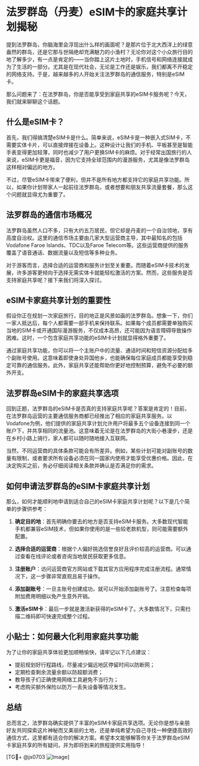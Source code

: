 # 法罗群岛（丹麦）eSIM卡的家庭共享计划揭秘

提到法罗群岛，你脑海里会浮现出什么样的画面呢？是那片位于北大西洋上的绿意盎然的群岛，还是它那与世隔绝却充满魅力的小渔村？无论你对这个小众旅行目的地了解多少，有一点是肯定的——当你踏上这片土地时，手机信号和网络连接就成为了生活的一部分。尤其是在现代社会，无论是工作还是娱乐，我们都离不开稳定的网络支持。于是，越来越多的人开始关注法罗群岛的通信服务，特别是eSIM卡。

那么问题来了：在法罗群岛，你是否能享受到家庭共享的eSIM卡服务呢？今天，我们就来聊聊这个话题。

## 什么是eSIM卡？

首先，我们得搞清楚eSIM卡是什么。简单来说，eSIM卡是一种嵌入式SIM卡，不需要实体卡片，可以直接焊接在设备上。这种设计让我们的手机、平板甚至是智能手表变得更加轻薄，同时也减少了用户更换SIM卡的麻烦。对于经常出国旅行的人来说，eSIM卡更是福音，因为它支持全球范围内的漫游服务，尤其是像法罗群岛这样相对偏远的地方。

不过，尽管eSIM卡带来了便利，但并不是所有地方都支持它的家庭共享功能。所以，如果你计划带家人一起前往法罗群岛，或者想要和朋友共享流量套餐，那么这个问题就显得尤为重要了。

## 法罗群岛的通信市场概况

法罗群岛虽然人口不多，只有大约五万居民，但它却是丹麦的一个自治领地，享有高度自治权。这里的通信市场主要由几家大型运营商主导，其中最知名的包括Vodafone Faroe Islands、TDC以及Faroe Telecom等。这些运营商提供的服务覆盖了语音通话、数据流量以及短信等多种业务。

对于游客而言，选择合适的运营商和服务计划至关重要。而随着eSIM卡技术的发展，许多游客更倾向于选择无需实体卡就能轻松激活的方案。然而，这些服务是否支持家庭共享呢？接下来我们将深入探讨。

## eSIM卡家庭共享计划的重要性

假设你正在规划一次家庭旅行，目的地正是风景如画的法罗群岛。想象一下，你们一家人抵达后，每个人都需要一部手机来保持联系。如果每个成员都需要单独购买当地的SIM卡或开通国际漫游服务，不仅成本高昂，还可能因为语言障碍导致操作困难。这时，一个包含家庭共享功能的eSIM卡计划就显得格外重要了。

通过家庭共享功能，你可以将一个主账户中的流量、通话时间和短信资源分配给多个副账号使用。这意味着即使身处异国他乡，也能确保每位家庭成员都能享受到稳定可靠的通信服务。此外，家庭共享还能帮助你更好地控制预算，避免不必要的额外开支。

## 法罗群岛eSIM卡的家庭共享选项

回到正题，法罗群岛的eSIM卡是否真的支持家庭共享呢？答案是肯定的！目前，在法罗群岛运营的主要通信服务商都已经推出了相应的家庭共享服务。以Vodafone为例，他们提供的家庭共享计划允许用户将最多五个设备连接到同一个账户下，并共享相同的流量池。这意味着无论是在法罗群岛的大街小巷漫步，还是在乡村小路上骑行，家人都可以随时随地接入互联网。

当然，不同运营商的具体条款可能会有所差异。例如，某些计划可能对副账号的数量有限制，或者要求所有设备必须在同一国家内使用才能享受优惠价格。因此，在决定购买之前，务必仔细阅读相关条款并确认是否满足你的需求。

## 如何申请法罗群岛的eSIM卡家庭共享计划

那么，如何才能顺利地申请到适合自己的eSIM卡家庭共享计划呢？以下是几个简单的步骤供参考：

1. **确定目的地**：首先明确你要去的地方是否支持eSIM卡服务。大多数现代智能手机都兼容eSIM技术，但如果你使用的是一些较老款机型，则可能需要额外配置。
   
2. **选择合适的运营商**：根据个人偏好挑选信誉良好且评价较高的运营商。可以通过查看在线评论或者咨询当地居民获取更多信息。

3. **注册账户**：访问运营商官方网站或下载其官方应用程序完成注册流程。通常情况下，这一步骤非常直观且易于操作。

4. **添加副账号**：一旦主账号创建成功，就可以开始添加副账号了。注意检查每项附加费用明细以免产生意外开销。

5. **激活eSIM卡**：最后一步就是激活新获得的eSIM卡了。大多数情况下，只需扫描二维码即可快速完成整个过程。

## 小贴士：如何最大化利用家庭共享功能

为了让你的家庭共享体验更加顺畅愉快，请牢记以下几点建议：
- 提前规划好行程路线，尽量减少偏远地区停留时间以防断网；
- 定期检查剩余流量余额以防超额消费；
- 教导孩子们正确使用网络工具避免不当行为；
- 考虑购买额外保险以防万一丢失设备等情况发生。

## 总结

总而言之，法罗群岛确实提供了丰富的eSIM卡家庭共享选项。无论你是想与亲朋好友共同探索这片神秘而又美丽的土地，还是单纯希望为自己寻找一种便捷高效的通信方式，这里都有适合你的解决方案。希望本文能够解答你关于法罗群岛eSIM卡家庭共享的所有疑问，并为即将到来的旅程提供实用指导！

[TG💪+ @jx0703 ![Image](https://github.com/user-attachments/assets/dbca1d08-cadb-493c-b0ec-ad6f7a83f270)]